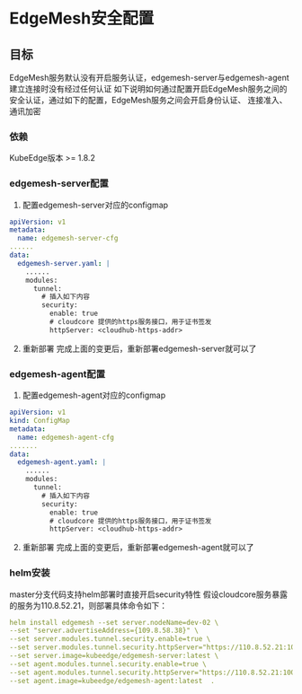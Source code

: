 # EdgeMesh安全配置

## 目标
  EdgeMesh服务默认没有开启服务认证，edgemesh-server与edgemesh-agent建立连接时没有经过任何认证
  如下说明如何通过配置开启EdgeMesh服务之间的安全认证，通过如下的配置，EdgeMesh服务之间会开启身份认证、
  连接准入、通讯加密

### 依赖
KubeEdge版本 >= 1.8.2

### edgemesh-server配置
1. 配置edgemesh-server对应的configmap
```yaml
apiVersion: v1
metadata:
  name: edgemesh-server-cfg
......
data:
  edgemesh-server.yaml: |
    ......
    modules:
      tunnel:
        # 插入如下内容
        security:
          enable: true
          # cloudcore 提供的https服务接口，用于证书签发
          httpServer: <cloudhub-https-addr>
```
2. 重新部署
完成上面的变更后，重新部署edgemesh-server就可以了

### edgemesh-agent配置
1. 配置edgemesh-agent对应的configmap
```yaml
apiVersion: v1
kind: ConfigMap
metadata:
  name: edgemesh-agent-cfg
.......
data:
  edgemesh-agent.yaml: |
    ......
    modules:
      tunnel:
        # 插入如下内容
        security:
          enable: true
          # cloudcore 提供的https服务接口，用于证书签发
          httpServer: <cloudhub-https-addr>
  ```
2. 重新部署
完成上面的变更后，重新部署edgemesh-agent就可以了

### helm安装
master分支代码支持helm部署时直接开启security特性
假设cloudcore服务暴露的服务为110.8.52.21，则部署具体命令如下：
```yaml
helm install edgemesh --set server.nodeName=dev-02 \
--set "server.advertiseAddress={109.8.58.38}" \
--set server.modules.tunnel.security.enable=true \
--set server.modules.tunnel.security.httpServer="https://110.8.52.21:10002" \
--set server.image=kubeedge/edgemesh-server:latest \
--set agent.modules.tunnel.security.enable=true \
--set agent.modules.tunnel.security.httpServer="https://110.8.52.21:10002" \
--set agent.image=kubeedge/edgemesh-agent:latest  .
```